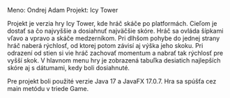 Meno: Ondrej Adam
Projekt: Icy Tower

Projekt je verzia hry Icy Tower, kde hráč skáče po platformách. 
Cieľom je dostať sa čo najvyššie a dosiahnuť najväčšie skóre.
Hráč sa ovláda šípkami vľavo a vpravo a skáče medzerníkom.
Pri dlhšom pohybe do jednej strany hráč naberá rýchlosť, od ktorej potom závisí aj výška jeho skoku.
Pri odrazení od stien si vie hráč zachovať momentum a nabrať tak rýchlosť pre vyšší skok.
V hlavnom menu hry je zobrazená tabuľka desiatich najlepších skóre aj s dátumami, kedy boli dosiahnuté.

Pre projekt boli použité verzie Java 17 a JavaFX 17.0.7.
Hra sa spúšťa cez main metódu v triede Game.